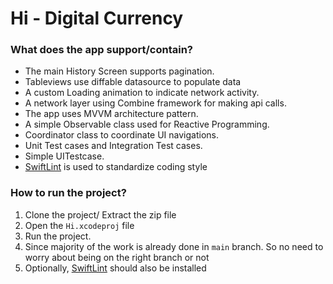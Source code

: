 #  Hi - Digital Currency


### What does the app support/contain? ###

* The main History Screen supports pagination.
* Tableviews use diffable datasource to populate data
* A custom Loading animation to indicate network activity.
* A network layer using Combine framework for making api calls.
* The app uses MVVM architecture pattern.
* A simple Observable class used for Reactive Programming.
* Coordinator class to coordinate UI navigations.
* Unit Test cases and Integration Test cases.
* Simple UITestcase.
* [SwiftLint](https://github.com/realm/SwiftLint) is used to standardize coding style


### How to run the project? ###

1. Clone the project/ Extract the zip file
2. Open the `Hi.xcodeproj` file
3. Run the project.
4. Since majority of the work is already done in `main` branch. So no need to worry about being on the right branch or not
5. Optionally, [SwiftLint](https://github.com/realm/SwiftLint) should also be installed
